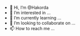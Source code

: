 - 👋 Hi, I’m @Hakorda
- 👀 I’m interested in ...
- 🌱 I’m currently learning ...
- 💞️ I’m looking to collaborate on ...
- 📫 How to reach me ...

<!---
Hakorda/Hakorda is a ✨ special ✨ repository because its `README.md` (this file) appears on your GitHub profile.
You can click the Preview link to take a look at your changes.
--->
